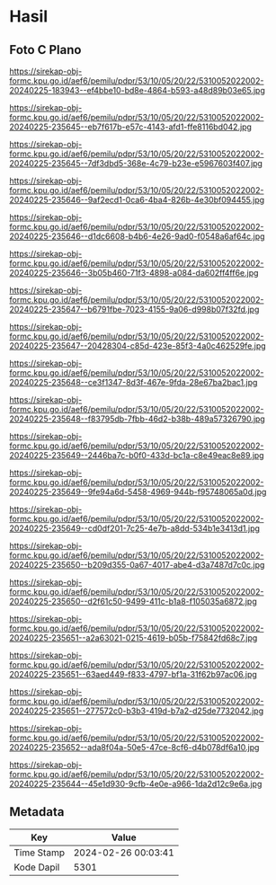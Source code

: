 # Hasil

## Foto C Plano

https://sirekap-obj-formc.kpu.go.id/aef6/pemilu/pdpr/53/10/05/20/22/5310052022002-20240225-183943--ef4bbe10-bd8e-4864-b593-a48d89b03e65.jpg

https://sirekap-obj-formc.kpu.go.id/aef6/pemilu/pdpr/53/10/05/20/22/5310052022002-20240225-235645--eb7f617b-e57c-4143-afd1-ffe8116bd042.jpg

https://sirekap-obj-formc.kpu.go.id/aef6/pemilu/pdpr/53/10/05/20/22/5310052022002-20240225-235645--7df3dbd5-368e-4c79-b23e-e5967603f407.jpg

https://sirekap-obj-formc.kpu.go.id/aef6/pemilu/pdpr/53/10/05/20/22/5310052022002-20240225-235646--9af2ecd1-0ca6-4ba4-826b-4e30bf094455.jpg

https://sirekap-obj-formc.kpu.go.id/aef6/pemilu/pdpr/53/10/05/20/22/5310052022002-20240225-235646--d1dc6608-b4b6-4e26-9ad0-f0548a6af64c.jpg

https://sirekap-obj-formc.kpu.go.id/aef6/pemilu/pdpr/53/10/05/20/22/5310052022002-20240225-235646--3b05b460-71f3-4898-a084-da602ff4ff6e.jpg

https://sirekap-obj-formc.kpu.go.id/aef6/pemilu/pdpr/53/10/05/20/22/5310052022002-20240225-235647--b6791fbe-7023-4155-9a06-d998b07f32fd.jpg

https://sirekap-obj-formc.kpu.go.id/aef6/pemilu/pdpr/53/10/05/20/22/5310052022002-20240225-235647--20428304-c85d-423e-85f3-4a0c462529fe.jpg

https://sirekap-obj-formc.kpu.go.id/aef6/pemilu/pdpr/53/10/05/20/22/5310052022002-20240225-235648--ce3f1347-8d3f-467e-9fda-28e67ba2bac1.jpg

https://sirekap-obj-formc.kpu.go.id/aef6/pemilu/pdpr/53/10/05/20/22/5310052022002-20240225-235648--f83795db-7fbb-46d2-b38b-489a57326790.jpg

https://sirekap-obj-formc.kpu.go.id/aef6/pemilu/pdpr/53/10/05/20/22/5310052022002-20240225-235649--2446ba7c-b0f0-433d-bc1a-c8e49eac8e89.jpg

https://sirekap-obj-formc.kpu.go.id/aef6/pemilu/pdpr/53/10/05/20/22/5310052022002-20240225-235649--9fe94a6d-5458-4969-944b-f95748065a0d.jpg

https://sirekap-obj-formc.kpu.go.id/aef6/pemilu/pdpr/53/10/05/20/22/5310052022002-20240225-235649--cd0df201-7c25-4e7b-a8dd-534b1e3413d1.jpg

https://sirekap-obj-formc.kpu.go.id/aef6/pemilu/pdpr/53/10/05/20/22/5310052022002-20240225-235650--b209d355-0a67-4017-abe4-d3a7487d7c0c.jpg

https://sirekap-obj-formc.kpu.go.id/aef6/pemilu/pdpr/53/10/05/20/22/5310052022002-20240225-235650--d2f61c50-9499-411c-b1a8-f105035a6872.jpg

https://sirekap-obj-formc.kpu.go.id/aef6/pemilu/pdpr/53/10/05/20/22/5310052022002-20240225-235651--a2a63021-0215-4619-b05b-f75842fd68c7.jpg

https://sirekap-obj-formc.kpu.go.id/aef6/pemilu/pdpr/53/10/05/20/22/5310052022002-20240225-235651--63aed449-f833-4797-bf1a-31f62b97ac06.jpg

https://sirekap-obj-formc.kpu.go.id/aef6/pemilu/pdpr/53/10/05/20/22/5310052022002-20240225-235651--277572c0-b3b3-419d-b7a2-d25de7732042.jpg

https://sirekap-obj-formc.kpu.go.id/aef6/pemilu/pdpr/53/10/05/20/22/5310052022002-20240225-235652--ada8f04a-50e5-47ce-8cf6-d4b078df6a10.jpg

https://sirekap-obj-formc.kpu.go.id/aef6/pemilu/pdpr/53/10/05/20/22/5310052022002-20240225-235644--45e1d930-9cfb-4e0e-a966-1da2d12c9e6a.jpg


## Metadata

| Key        | Value               |
| ---------- | ------------------- |
| Time Stamp | 2024-02-26 00:03:41 |
| Kode Dapil | 5301                |



